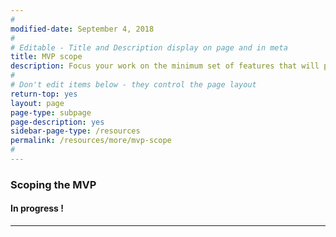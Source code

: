 ```yaml
---
#
modified-date: September 4, 2018
#
# Editable - Title and Description display on page and in meta
title: MVP scope
description: Focus your work on the minimum set of features that will provide value by meeting basic user needs.
#
# Don't edit items below - they control the page layout
return-top: yes
layout: page
page-type: subpage
page-description: yes
sidebar-page-type: /resources
permalink: /resources/more/mvp-scope
#
---
```


### Scoping the MVP

#### In progress !



<hr>
